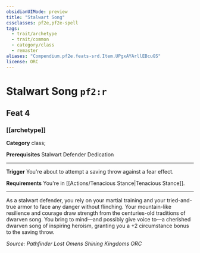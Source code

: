 ```yaml
---
obsidianUIMode: preview
title: "Stalwart Song"
cssclasses: pf2e,pf2e-spell
tags:
  - trait/archetype
  - trait/common
  - category/class
  - remaster
aliases: "Compendium.pf2e.feats-srd.Item.UPgxAYArllEBcuGS"
license: ORC
---
```

# Stalwart Song `pf2:r`
## Feat 4
### [[archetype]]

**Category** class; 



**Prerequisites** Stalwart Defender Dedication
* * *
**Trigger** You're about to attempt a saving throw against a fear effect.

**Requirements** You're in [[Actions/Tenacious Stance|Tenacious Stance]].

* * *

As a stalwart defender, you rely on your martial training and your tried-and-true armor to face any danger without flinching. Your mountain-like resilience and courage draw strength from the centuries-old traditions of dwarven song. You bring to mind—and possibly give voice to—a cherished dwarven song of inspiring heroism, granting you a +2 circumstance bonus to the saving throw.

*Source: Pathfinder Lost Omens Shining Kingdoms*
*ORC*